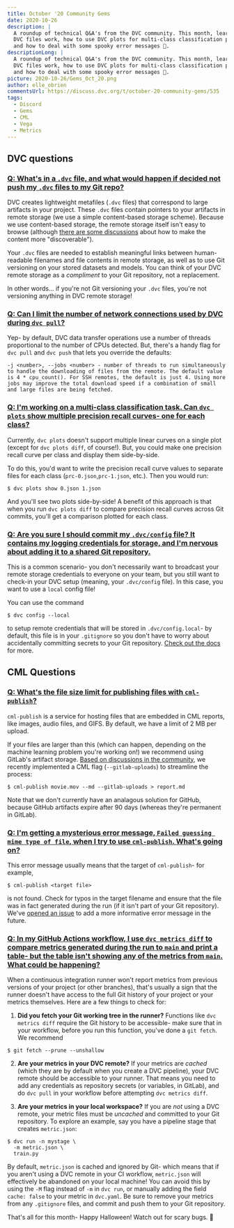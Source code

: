 ```yaml
---
title: October '20 Community Gems
date: 2020-10-26
description: |
  A roundup of technical Q&A's from the DVC community. This month, learn how
  DVC files work, how to use DVC plots for multi-class classification problems,
  and how to deal with some spooky error messages 👻.
descriptionLong: |
  A roundup of technical Q&A's from the DVC community. This month, learn how
  DVC files work, how to use DVC plots for multi-class classification problems,
  and how to deal with some spooky error messages 👻.
picture: 2020-10-26/Gems_Oct_20.png
author: elle_obrien
commentsUrl: https://discuss.dvc.org/t/october-20-community-gems/535
tags:
  - Discord
  - Gems
  - CML
  - Vega
  - Metrics
---
```


## DVC questions

### [Q: What's in a `.dvc` file, and what would happen if decided not push my `.dvc` files to my Git repo?](https://discordapp.com/channels/485586884165107732/485596304961962003/760920403064520755)

DVC creates lightweight metafiles (`.dvc` files) that correspond to large
artifacts in your project. These `.dvc` files contain pointers to your artifacts
in remote storage (we use a simple content-based storage scheme). Because we use
content-based storage, the remote storage itself isn't easy to browse (although
[there are some discussions](https://github.com/iterative/dvc/issues/3621) about
how to make the content more "discoverable").

Your `.dvc` files are needed to establish meaningful links between
human-readable filenames and file contents in remote storage, as well as to use
Git versioning on your stored datasets and models. You can think of your DVC
remote storage as a _compliment_ to your Git repository, not a replacement.

In other words... if you're not Git versioning your `.dvc` files, you're not
versioning anything in DVC remote storage!

### [Q: Can I limit the number of network connections used by DVC during `dvc pull`?](https://discordapp.com/channels/485586884165107732/485596304961962003/739760523293360182)

Yep- by default, DVC data transfer operations use a number of threads
proportional to the number of CPUs detected. But, there's a handy flag for
`dvc pull` and `dvc push` that lets you override the defaults:

```dvc
-j <number>, --jobs <number> - number of threads to run simultaneously to handle the downloading of files from the remote. The default value is 4 * cpu_count(). For SSH remotes, the default is just 4. Using more jobs may improve the total download speed if a combination of small and large files are being fetched.

```

### [Q: I'm working on a multi-class classification task. Can `dvc plots` show multiple precision recall curves- one for each class?](https://discordapp.com/channels/485586884165107732/485596304961962003/765117500530491472)

Currently, `dvc plots` doesn't support multiple linear curves on a single plot
(except for `dvc plots diff`, of course!). But, you could make one precision
recall curve per class and display them side-by-side.

To do this, you'd want to write the precision recall curve values to separate
files for each class (`prc-0.json`,`prc-1.json`, etc.). Then you would run:

```dvc
$ dvc plots show 0.json 1.json
```

And you'll see two plots side-by-side! A benefit of this approach is that when
you run `dvc plots diff` to compare precision recall curves across Git commits,
you'll get a comparison plotted for each class.

### [Q: Are you sure I should commit my `.dvc/config` file? It contains my logging credentials for storage, and I'm nervous about adding it to a shared Git repository.](https://discordapp.com/channels/485586884165107732/563406153334128681/768770079596740650)

This is a common scenario- you don't necessarily want to broadcast your remote
storage credentials to everyone on your team, but you still want to check-in
your DVC setup (meaning, your `.dvc/config` file). In this case, you want to use
a `local` config file!

You can use the command

```dvc
$ dvc config --local
```

to setup remote credentials that will be stored in `.dvc/config.local`- by
default, this file is in your `.gitignore` so you don't have to worry about
accidentally committing secrets to your Git repository.
[Check out the docs](https://dvc.org/doc/command-reference/config) for more.

## CML Questions

### [Q: What's the file size limit for publishing files with `cml-publish`?](https://discordapp.com/channels/485586884165107732/728693131557732403/751001285100306502)

`cml-publish` is a service for hosting files that are embedded in CML reports,
like images, audio files, and GIFS. By default, we have a limit of 2 MB per
upload.

If your files are larger than this (which can happen, depending on the machine
learning problem you're working on!) we recommend using GitLab's artifact
storage.
[Based on discussions in the community](https://github.com/iterative/cml/issues/232),
we recently implemented a CML flag (`--gitlab-uploads`) to streamline the
process:

```dvc
$ cml-publish movie.mov --md --gitlab-uploads > report.md
```

Note that we don't currently have an analagous solution for GitHub, because
GitHub artifacts expire after 90 days (whereas they're permanent in GitLab).

### [Q: I'm getting a mysterious error message, `Failed guessing mime type of file`, when I try to use `cml-publish`. What's going on?](https://discordapp.com/channels/485586884165107732/728693131557732403/763840404675756042)

This error message usually means that the target of `cml-publish`- for example,

```dvc
$ cml-publish <target file>
```

is not found. Check for typos in the target filename and ensure that the file
was in fact generated during the run (if it isn't part of your Git repository).
We've [opened an issue](https://github.com/iterative/cml/issues/308) to add a
more informative error message in the future.

### [Q: In my GitHub Actions workflow, I use `dvc metrics diff` to compare metrics generated during the run to `main` and print a table- but the table isn't showing any of the metrics from `main`. What could be happening?](https://discordapp.com/channels/485586884165107732/728693131557732403/768815157034876929)

When a continuous integration runner won't report metrics from previous versions
of your project (or other branches), that's usually a sign that the runner
doesn't have access to the full Git history of your project or your metrics
themselves. Here are a few things to check for:

1. **Did you fetch your Git working tree in the runner?** Functions like
   `dvc metrics diff` require the Git history to be accessible- make sure that
   in your workflow, before you run this function, you've done a `git fetch`. We
   recommend

```dvc
$ git fetch --prune --unshallow
```

2. **Are your metrics in your DVC remote?** If your metrics are _cached_ (which
   they are by default when you create a DVC pipeline), your DVC remote should
   be accessible to your runner. That means you need to add any credentials as
   repository secrets (or variables, in GitLab), and do `dvc pull` in your
   workflow before attempting `dvc metrics diff`.

3. **Are your metrics in your local workspace?** If you are _not_ using a DVC
   remote, your metric files must be _uncached_ and committed to your Git
   repository. To explore an example, say you have a pipeline stage that creates
   `metric.json`:

```dvc
$ dvc run -n mystage \
  -m metric.json \
  train.py
```

By default, `metric.json` is cached and ignored by Git- which means that if you
aren't using a DVC remote in your CI workflow, `metric.json` will effectively be
abandoned on your local machine! You can avoid this by using the `-M` flag
instead of `-m` in `dvc run`, or manually adding the field `cache: false` to
your metric in `dvc.yaml`. Be sure to remove your metrics from any `.gitignore`
files, and commit and push them to your Git repository.

That's all for this month- Happy Halloween! Watch out for scary bugs. 🐛
